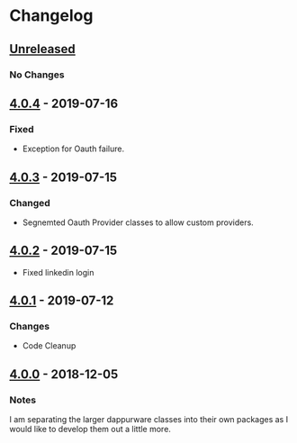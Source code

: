 # Changelog

## [Unreleased]
### No Changes

## [4.0.4] - 2019-07-16
### Fixed
- Exception for Oauth failure.

## [4.0.3] - 2019-07-15
### Changed
- Segnemted Oauth Provider classes to allow custom providers.

## [4.0.2] - 2019-07-15
- Fixed linkedin login

## [4.0.1] - 2019-07-12
### Changes
- Code Cleanup

## [4.0.0] - 2018-12-05
### Notes
I am separating the larger dappurware classes into their own packages as I would like to develop them out a little more.

[Unreleased]: https://github.com/dappur/dappurware-oauth2/compare/v4.0.4...HEAD
[4.0.4]: https://github.com/dappur/dappurware-oauth2/releases/tag/v4.0.3...v4.0.4
[4.0.3]: https://github.com/dappur/dappurware-oauth2/releases/tag/v4.0.2...v4.0.3
[4.0.2]: https://github.com/dappur/dappurware-oauth2/releases/tag/v4.0.1...v4.0.2
[4.0.1]: https://github.com/dappur/dappurware-oauth2/releases/tag/v4.0.0...v4.0.1
[4.0.0]: https://github.com/dappur/dappurware-oauth2/releases/tag/v4.0.0